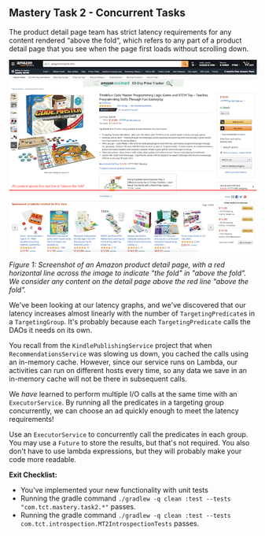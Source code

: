 ## Mastery Task 2 - Concurrent Tasks

The product detail page team has strict latency requirements for any content rendered “above the fold“, which refers to
any part of a product detail page that you see when the page first loads without scrolling down.

![Figure 1](../../src/resources/mastery-task2-abovethefold-example.png)

*Figure 1: Screenshot of an Amazon product detail page, with a red horizontal line across the image to indicate "the
fold" in "above the fold". We consider any content on the detail page above the red line "above the fold".*

We've been looking at our latency graphs, and we've discovered that our latency increases almost linearly with the
number of `TargetingPredicate`s in a `TargetingGroup`. It's probably because each `TargetingPredicate` calls
the DAOs it needs on its own.

You recall from the `KindlePublishingService` project that when `RecommendationsService` was slowing us down, you cached
the calls using an in-memory cache. However, since our service runs on Lambda, our activities can run on
different hosts every time, so any data we save in an in-memory cache will not be there in subsequent calls.

We *have* learned to perform multiple I/O calls at the same time with an `ExecutorService`.
By running all the predicates in a targeting group concurrently,
we can choose an ad quickly enough to meet the latency requirements!

Use an `ExecutorService` to concurrently call the predicates in each group.
You may use a `Future` to store the results, but that's not required.
You also don't have to use lambda expressions, but they will probably make your code more readable.

**Exit Checklist:**

* You've implemented your new functionality with unit tests
* Running the gradle command `./gradlew -q clean :test --tests "com.tct.mastery.task2.*"` passes.
* Running the gradle command `./gradlew -q clean :test --tests com.tct.introspection.MT2IntrospectionTests` passes.
